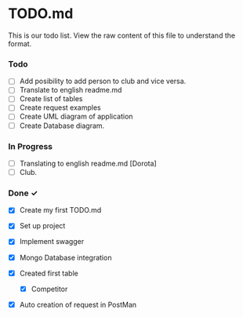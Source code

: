 # TODO.md

This is our todo list.
View the raw content of this file to understand the format.

### Todo
- [ ] Add posibility to add person to club and vice versa.
- [ ] Translate to english readme.md
- [ ] Create list of tables
- [ ] Create request examples
- [ ] Create UML diagram of application
- [ ] Create Database diagram.

### In Progress

- [ ] Translating to english readme.md [Dorota]
- [ ] Club. 
### Done ✓

- [x] Create my first TODO.md  
- [x] Set up project
- [x] Implement swagger
- [x] Mongo Database integration
- [x] Created first table
    - [x] Competitor
- [x] Auto creation of request in PostMan
  
  
